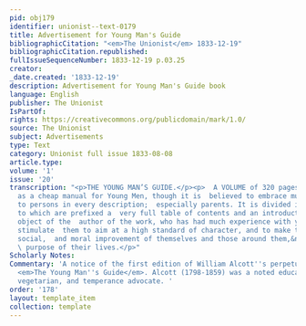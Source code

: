 ```yaml
---
pid: obj179
identifier: unionist--text-0179
title: Advertisement for Young Man's Guide
bibliographicCitation: "<em>The Unionist</em> 1833-12-19"
bibliographicCitation.republished: 
fullIssueSequenceNumber: 1833-12-19 p.03.25
creator: 
_date.created: '1833-12-19'
description: Advertisement for Young Man's Guide book
language: English
publisher: The Unionist
IsPartOf: 
rights: https://creativecommons.org/publicdomain/mark/1.0/
source: The Unionist
subject: Advertisements
type: Text
category: Unionist full issue 1833-08-08
article.type: 
volume: '1'
issue: '20'
transcription: "<p>THE YOUNG MAN’S GUIDE.</p><p>  A VOLUME of 320 pages, designed
  as a cheap manual for Young Men, though it is  believed to embrace much useful information
  to persons in every description;  especially parents. It is divided into seven chapters;
  to which are prefixed a  very full table of contents and an introduction. The great
  object of the  author of the work, who has had much experience with youth, is to
  stimulate  them to aim at a high standard of character, and to make the mental,
  social,  and moral improvement of themselves and those around them,&nbsp; a governing
  \ purpose of their lives.</p>"
Scholarly Notes: 
Commentary: 'A notice of the first edition of William Alcott''s perpetual best-seller,
  <em>The Young Man''s Guide</em>. Alcott (1798-1859) was a noted education reformer,
  vegetarian, and temperance advocate. '
order: '178'
layout: template_item
collection: template
---
```

